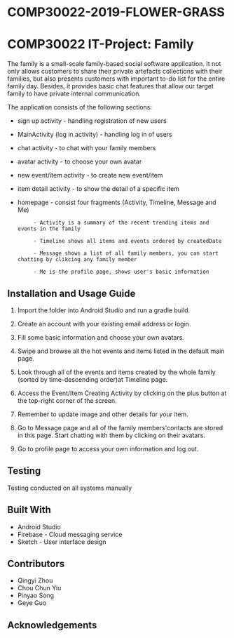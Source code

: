 # COMP30022-2019-FLOWER-GRASS


# COMP30022 IT-Project: Family

The family is a small-scale family-based social software application.
It not only allows customers to share their private artefacts collections with their families, but also presents customers with important to-do list for the entire family day. Besides, it provides basic chat features that allow our target family to have private internal communication.


The application consists of the following sections:

- sign up activity - handling registration of new users
- MainActivity (log in activity) - handling log in of users
- chat activity - to chat with your family members
- avatar activity - to choose your own avatar
- new event/item activity - to create new event/item
- item detail activity - to show the detail of a specific item
- homepage - consist four fragments (Activity, Timeline, Message and Me)

           - Activity is a summary of the recent trending items and events in the family
           
           - Timeline shows all items and events ordered by createdDate
           
           - Message shows a list of all family members, you can start chatting by clikcing any family member
           
           - Me is the profile page, shows user's basic information



## Installation and Usage Guide

1. Import the folder into Android Studio and run a gradle build.

2. Create an account with your existing email address or login.
3. Fill some basic information and choose your own avatars.

4. Swipe and browse all the hot events and items listed in the default main page.

5. Look through all of the events and items created by the whole family (sorted by time-descending order)at Timeline page.

6. Access the Event/Item Creating Activity by clicking on the plus button at the top-right corner of the screen.
7. Remember to update image and other details for your item.

8. Go to Message page and all of the family members'contacts are stored in this page. Start chatting with them by clicking on their avatars.

9. Go to profile page to access your own information and log out.


## Testing
Testing conducted on all systems manually


## Built With
- Android Studio
- Firebase - Cloud messaging service
- Sketch - User interface design

## Contributors

- Qingyi Zhou
- Chou Chun Yiu
- Pinyao Song
- Geye Guo

## Acknowledgements
